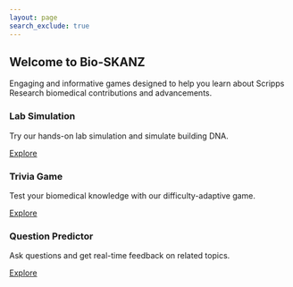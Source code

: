 ```yaml
---
layout: page
search_exclude: true
---
```


<div class="min-h-screen font-sans bg-gray-700">

  <!-- Jumbotron -->
  <section 
    class="text-center py-20 text-white bg-cover bg-center relative"
    style="background-image: url('{{ site.baseurl }}/images/biomed.webp');"
  >
    <div class="absolute inset-0 bg-gradient-to-r from-green-900 via-green-800 to-green-700 opacity-90"></div>
    <div class="relative z-10">
      <h1 class="text-5xl md:text-6xl font-extrabold mb-4">
        Welcome to <span class="text-green-300">Bio-SKANZ</span>
      </h1>
      <p class="text-lg text-gray-200 max-w-2xl mx-auto">
        Engaging and informative games designed to help you learn about Scripps Research biomedical contributions and advancements.
      </p>
    </div>
  </section>

  <!-- Cards Section -->
  <section class="py-16 bg-gray-700 text-white">
    <div class="max-w-6xl mx-auto px-4 grid md:grid-cols-3 gap-8">
      <div class="bg-gray-800 rounded-2xl shadow-lg p-6 flex flex-col justify-between transition transform hover:scale-105 hover:shadow-2xl hover:ring-2 hover:ring-green-400">
        <div>
          <h3 class="text-2xl font-semibold mb-2 text-green-300">Lab Simulation</h3>
          <p class="text-gray-300">Try our hands-on lab simulation and simulate building DNA.</p>
        </div>
        <a href="#" class="mt-4 inline-block px-4 py-2 bg-green-500 text-white rounded-xl hover:bg-green-300 hover:text-gray-900 shadow-md transition">
        Explore
        </a>
      </div>
      <div class="bg-gray-800 rounded-2xl shadow-lg p-6 flex flex-col justify-between transition transform hover:scale-105 hover:shadow-2xl hover:ring-2 hover:ring-green-400">
        <div>
          <h3 class="text-2xl font-semibold mb-2 text-green-300">Trivia Game</h3>
          <p class="text-gray-300">Test your biomedical knowledge with our difficulty-adaptive game.</p>
        </div>
        <a href="{{ site.baseurl }}/labsim2.0" class="mt-4 inline-block px-4 py-2 bg-green-500 text-white rounded-xl hover:bg-green-300 hover:text-gray-900 shadow-md transition">
        Explore
        </a>
      </div>
      <div class="bg-gray-800 rounded-2xl shadow-lg p-6 flex flex-col justify-between transition transform hover:scale-105 hover:shadow-2xl hover:ring-2 hover:ring-green-400">
        <div>
          <h3 class="text-2xl font-semibold mb-2 text-green-300">Question Predictor</h3>
          <p class="text-gray-300">Ask questions and get real-time feedback on related topics.</p>
        </div>
        <a href="{{ site.baseurl }}/sciencequestions" class="mt-4 inline-block px-4 py-2 bg-green-500 text-white rounded-xl hover:bg-green-300 hover:text-gray-900 shadow-md transition">
        Explore
        </a>
      </div>
    </div>
  </section>

</div>
